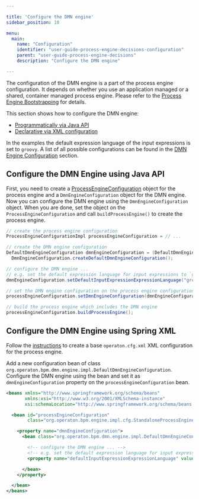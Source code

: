 ```yaml
---

title: 'Configure the DMN engine'
sidebar_position: 10

menu:
  main:
    name: "Configuration"
    identifier: "user-guide-process-engine-decisions-configuration"
    parent: "user-guide-process-engine-decisions"
    description: "Configure the DMN engine"

---
```


The configuration of the DMN engine is a part of the process engine configuration. It depends on whether you use an application managed or a shared, container managed process engine. Please refer to the [Process Engine Bootstrapping] for details.

This section shows how to configure the DMN engine:

* [Programmatically via Java API](#configure-the-dmn-engine-using-java-api)
* [Declarative via XML configuration](#configure-the-dmn-engine-using-spring-xml)

In the examples the default expression language of the input expressions is set to `groovy`. A list of all possible configurations can be found in the [DMN Engine Configuration] section.

## Configure the DMN Engine using Java API

First, you need to create a [ProcessEngineConfiguration](../../process-engine/process-engine-bootstrapping.md#bootstrap-a-process-engine-using-the-java-api) object for the process engine and a `DmnEngineConfiguration` object for the DMN engine. Now you can configure the DMN engine using the `DmnEngineConfiguration` object. When you are done, set the object on the `ProcessEngineConfiguration` and call `buildProcessEngine()` to create the process engine.

```java
// create the process engine configuration
ProcessEngineConfigurationImpl processEngineConfiguration = // ...

// create the DMN engine configuration
DefaultDmnEngineConfiguration dmnEngineConfiguration = (DefaultDmnEngineConfiguration)
  DmnEngineConfiguration.createDefaultDmnEngineConfiguration();

// configure the DMN engine ...
// e.g. set the default expression language for input expressions to `groovy`
dmnEngineConfiguration.setDefaultInputExpressionExpressionLanguage("groovy");

// set the DMN engine configuration on the process engine configuration
processEngineConfiguration.setDmnEngineConfiguration(dmnEngineConfiguration);

// build the process engine which includes the DMN engine
processEngineConfiguration.buildProcessEngine();
```

## Configure the DMN Engine using Spring XML

Follow the [instructions](../../process-engine/process-engine-bootstrapping.md#configure-process-engine-using-operaton-cfg-xml) to create a base `operaton.cfg.xml` XML configuration for the process engine.

Add a new configuration bean of class `org.operaton.bpm.dmn.engine.impl.DefaultDmnEngineConfiguration`. Configure the DMN engine using the bean and set it as `dmnEngineConfiguration` property on the `processEngineConfiguration` bean.

```xml
<beans xmlns="http://www.springframework.org/schema/beans"
       xmlns:xsi="http://www.w3.org/2001/XMLSchema-instance"
       xsi:schemaLocation="http://www.springframework.org/schema/beans http://www.springframework.org/schema/beans/spring-beans.xsd">

  <bean id="processEngineConfiguration"
        class="org.operaton.bpm.engine.impl.cfg.StandaloneProcessEngineConfiguration">

    <property name="dmnEngineConfiguration">
      <bean class="org.operaton.bpm.dmn.engine.impl.DefaultDmnEngineConfiguration">

        <!-- configure the DMN engine ... -->
        <!-- e.g. set the default expression language for input expressions to `groovy` -->
        <property name="defaultInputExpressionExpressionLanguage" value="groovy" />

      </bean>
    </property>

  </bean>
</beans>
```

[Process Engine Bootstrapping]: ../../process-engine/process-engine-bootstrapping.md
[DMN Engine Configuration]: ../../dmn-engine/embed.md#configuration-of-the-dmn-engine
